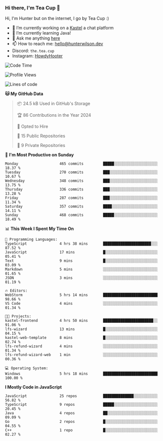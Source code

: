 ### Hi there, I'm Tea Cup 👋 

Hi, I'm Hunter but on the internet, I go by Tea Cup :)

- 🔭 I’m currently working on a [Kastel](https://github.com/KastelApp) a chat platform
- 🌱 I’m currently learning Java!
- 💬 Ask me anything [here](https://github.com/TheTeaCup/TheTeaCup/issues)
- 📫 How to reach me: [hello@hunterwilson.dev](mailto:hello@hunterwilson.dev)
- Discord: `the.tea.cup`
- Instagram: [HowdyHooter](https://instagram.com/HowdyHooter)

<!--START_SECTION:waka-->
![Code Time](http://img.shields.io/badge/Code%20Time-453%20hrs%2014%20mins-blue)

![Profile Views](http://img.shields.io/badge/Profile%20Views-5-blue)

![Lines of code](https://img.shields.io/badge/From%20Hello%20World%20I%27ve%20Written-890.3%20thousand%20lines%20of%20code-blue)

**🐱 My GitHub Data** 

> 📦 24.5 kB Used in GitHub's Storage 
 > 
> 🏆 86 Contributions in the Year 2024
 > 
> 💼 Opted to Hire
 > 
> 📜 15 Public Repositories 
 > 
> 🔑 9 Private Repositories 
 > 
📅 **I'm Most Productive on Sunday** 

```text
Monday                   465 commits         █████░░░░░░░░░░░░░░░░░░░░   18.37 % 
Tuesday                  270 commits         ███░░░░░░░░░░░░░░░░░░░░░░   10.67 % 
Wednesday                348 commits         ███░░░░░░░░░░░░░░░░░░░░░░   13.75 % 
Thursday                 336 commits         ███░░░░░░░░░░░░░░░░░░░░░░   13.28 % 
Friday                   287 commits         ███░░░░░░░░░░░░░░░░░░░░░░   11.34 % 
Saturday                 357 commits         ████░░░░░░░░░░░░░░░░░░░░░   14.11 % 
Sunday                   468 commits         █████░░░░░░░░░░░░░░░░░░░░   18.49 % 
```


📊 **This Week I Spent My Time On** 

```text
💬 Programming Languages: 
TypeScript               4 hrs 38 mins       ██████████████████████░░░   87.52 % 
JavaScript               17 mins             █░░░░░░░░░░░░░░░░░░░░░░░░   05.41 % 
Text                     9 mins              █░░░░░░░░░░░░░░░░░░░░░░░░   03.09 % 
Markdown                 5 mins              ░░░░░░░░░░░░░░░░░░░░░░░░░   01.65 % 
JSON                     3 mins              ░░░░░░░░░░░░░░░░░░░░░░░░░   01.19 % 

🔥 Editors: 
WebStorm                 5 hrs 14 mins       █████████████████████████   98.66 % 
VS Code                  4 mins              ░░░░░░░░░░░░░░░░░░░░░░░░░   01.34 % 

🐱‍💻 Projects: 
kastel-frontend          4 hrs 50 mins       ███████████████████████░░   91.06 % 
lfs-wizard               13 mins             █░░░░░░░░░░░░░░░░░░░░░░░░   04.15 % 
kastel-web-template      8 mins              █░░░░░░░░░░░░░░░░░░░░░░░░   02.74 % 
lfs-refund-wizard        4 mins              ░░░░░░░░░░░░░░░░░░░░░░░░░   01.34 % 
lfs-refund-wizard-web    1 min               ░░░░░░░░░░░░░░░░░░░░░░░░░   00.36 % 

💻 Operating System: 
Windows                  5 hrs 18 mins       █████████████████████████   100.00 % 
```

**I Mostly Code in JavaScript** 

```text
JavaScript               25 repos            ██████████████░░░░░░░░░░░   56.82 % 
TypeScript               9 repos             █████░░░░░░░░░░░░░░░░░░░░   20.45 % 
Java                     4 repos             ██░░░░░░░░░░░░░░░░░░░░░░░   09.09 % 
Go                       2 repos             █░░░░░░░░░░░░░░░░░░░░░░░░   04.55 % 
C++                      1 repo              █░░░░░░░░░░░░░░░░░░░░░░░░   02.27 % 
```




<!--END_SECTION:waka-->
